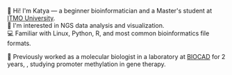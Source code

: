 👋 Hi! I'm Katya — a beginner bioinformatician and a Master's student at [ITMO University](https://en.itmo.ru/en).  
🧬 I'm interested in NGS data analysis and visualization.  
💻 Familiar with Linux, Python, R, and most common bioinformatics file formats.  

🧪 Previously worked as a molecular biologist in a laboratory at [BIOCAD](https://biocadglobal.com/) for 2 years, , studying promoter methylation in gene therapy.  

